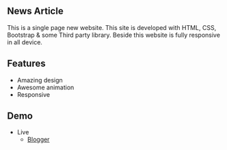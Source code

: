 ## News Article
This is a single page new website. This site is developed with HTML, CSS, Bootstrap & some Third party library. Beside this website is fully responsive in all device.

## Features
- Amazing design
- Awesome animation
- Responsive

## Demo
- Live
    - [Blogger](https://fkiptooh.github.io/news-website/)

